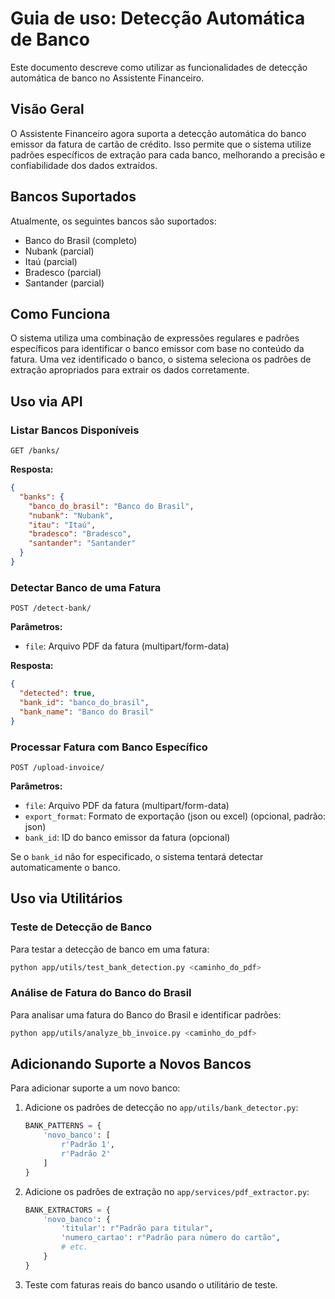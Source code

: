# Guia de uso: Detecção Automática de Banco

Este documento descreve como utilizar as funcionalidades de detecção automática de banco no Assistente Financeiro.

## Visão Geral

O Assistente Financeiro agora suporta a detecção automática do banco emissor da fatura de cartão de crédito. Isso permite que o sistema utilize padrões específicos de extração para cada banco, melhorando a precisão e confiabilidade dos dados extraídos.

## Bancos Suportados

Atualmente, os seguintes bancos são suportados:

- Banco do Brasil (completo)
- Nubank (parcial)
- Itaú (parcial)
- Bradesco (parcial)
- Santander (parcial)

## Como Funciona

O sistema utiliza uma combinação de expressões regulares e padrões específicos para identificar o banco emissor com base no conteúdo da fatura. Uma vez identificado o banco, o sistema seleciona os padrões de extração apropriados para extrair os dados corretamente.

## Uso via API

### Listar Bancos Disponíveis

```
GET /banks/
```

**Resposta:**
```json
{
  "banks": {
    "banco_do_brasil": "Banco do Brasil",
    "nubank": "Nubank",
    "itau": "Itaú",
    "bradesco": "Bradesco",
    "santander": "Santander"
  }
}
```

### Detectar Banco de uma Fatura

```
POST /detect-bank/
```

**Parâmetros:**
- `file`: Arquivo PDF da fatura (multipart/form-data)

**Resposta:**
```json
{
  "detected": true,
  "bank_id": "banco_do_brasil",
  "bank_name": "Banco do Brasil"
}
```

### Processar Fatura com Banco Específico

```
POST /upload-invoice/
```

**Parâmetros:**
- `file`: Arquivo PDF da fatura (multipart/form-data)
- `export_format`: Formato de exportação (json ou excel) (opcional, padrão: json)
- `bank_id`: ID do banco emissor da fatura (opcional)

Se o `bank_id` não for especificado, o sistema tentará detectar automaticamente o banco.

## Uso via Utilitários

### Teste de Detecção de Banco

Para testar a detecção de banco em uma fatura:

```bash
python app/utils/test_bank_detection.py <caminho_do_pdf>
```

### Análise de Fatura do Banco do Brasil

Para analisar uma fatura do Banco do Brasil e identificar padrões:

```bash
python app/utils/analyze_bb_invoice.py <caminho_do_pdf>
```

## Adicionando Suporte a Novos Bancos

Para adicionar suporte a um novo banco:

1. Adicione os padrões de detecção no `app/utils/bank_detector.py`:
   ```python
   BANK_PATTERNS = {
       'novo_banco': [
           r'Padrão 1',
           r'Padrão 2'
       ]
   }
   ```

2. Adicione os padrões de extração no `app/services/pdf_extractor.py`:
   ```python
   BANK_EXTRACTORS = {
       'novo_banco': {
           'titular': r"Padrão para titular",
           'numero_cartao': r"Padrão para número do cartão",
           # etc.
       }
   }
   ```

3. Teste com faturas reais do banco usando o utilitário de teste.
